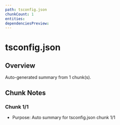 ```yaml
---
path: tsconfig.json
chunkCount: 1
entities:
dependenciesPreview:
---
```

# tsconfig.json

## Overview
Auto-generated summary from 1 chunk(s).
## Chunk Notes
### Chunk 1/1
- Purpose: Auto summary for tsconfig.json chunk 1/1